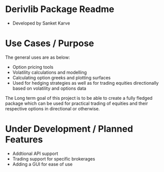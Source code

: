 # Derivlib Package Readme
- Developed by Sanket Karve

# Use Cases / Purpose

The general uses are as below:
- Option pricing tools
- Volatility calculations and modelling
- Calculating option greeks and plotting surfaces
- Used for hedging strategies as well as for trading equities directionally based on volatility and options data

The Long term goal of this project is to be able to create a fully fledged package which can be used for practical trading of equities and their respective options in directional or otherwise.

# Under Development / Planned Features
- Addtional API support
- Trading support for specific brokerages
- Adding a GUI for ease of use